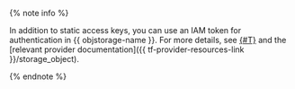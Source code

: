 {% note info %}

In addition to static access keys, you can use an IAM token for authentication in {{ objstorage-name }}. For more details, see [{#T}](../../storage/operations/buckets/create.md) and the [relevant provider documentation]({{ tf-provider-resources-link }}/storage_object). 

{% endnote %}